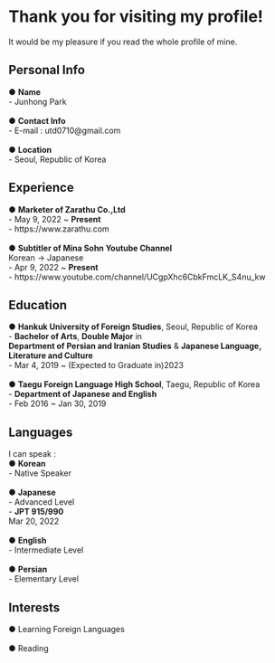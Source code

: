 <h1>Thank you for visiting my profile!</h1>
It would be my pleasure if you read the whole profile of mine.

<h2>Personal Info</h2>
● <strong>Name</strong><br>
- Junhong Park<br><br>
● <strong>Contact Info</strong><br>
- E-mail : utd0710@gmail.com<br><br>
● <strong>Location</strong><br>
- Seoul, Republic of Korea

<h2>Experience</h2>
● <strong>Marketer of Zarathu Co.,Ltd</strong><br>
- May 9, 2022 ~ <strong>Present</strong><br>
- https://www.zarathu.com<br><br>
● <strong>Subtitler of Mina Sohn Youtube Channel</strong><br>
Korean → Japanese<br>
- Apr 9, 2022 ~ <strong>Present</strong><br>
- https://www.youtube.com/channel/UCgpXhc6CbkFmcLK_S4nu_kw

<h2>Education</h2>
● <strong>Hankuk University of Foreign Studies</strong>, Seoul, Republic of Korea<br>
- <strong>Bachelor of Arts</strong>, <strong>Double Major</strong> in<br>
<strong>Department of Persian and Iranian Studies</strong> & <strong>Japanese Language, Literature and Culture</strong><br>
- Mar 4, 2019 ~ (Expected to Graduate in)2023<br><br>
● <strong>Taegu Foreign Language High School</strong>, Taegu, Republic of Korea<br>
- <strong>Department of Japanese and English</strong><br>
- Feb 2016 ~ Jan 30, 2019

<h2>Languages</h2>
I can speak :<br>
● <strong>Korean</strong><br>
- Native Speaker<br><br>
● <strong>Japanese</strong><br>
- Advanced Level<br>
- <strong>JPT 915/990</strong><br>
Mar 20, 2022<br><br>
● <strong>English</strong><br>
- Intermediate Level<br><br>
● <strong>Persian</strong><br>
- Elementary Level<br>

<h2>Interests</h2>
● Learning Foreign Languages<br><br>
● Reading

<!--
**0junhongpark0/0junhongpark0** is a ✨ _special_ ✨ repository because its `README.md` (this file) appears on your GitHub profile.

Here are some ideas to get you started:

- 🔭 I’m currently working on ...
- 🌱 I’m currently learning ...
- 👯 I’m looking to collaborate on ...
- 🤔 I’m looking for help with ...
- 💬 Ask me about ...
- 📫 How to reach me: ...
- 😄 Pronouns: ...
- ⚡ Fun fact: ...
-->
